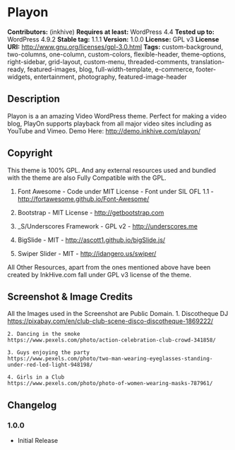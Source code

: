 # Playon

**Contributors:** (inkhive)
**Requires at least:** WordPress 4.4
**Tested up to:** WordPress 4.9.2
**Stable tag:** 1.1.1
**Version:** 1.0.0
**License:** GPL v3
**License URI:** http://www.gnu.org/licenses/gpl-3.0.html
**Tags:** custom-background, two-columns, one-column, custom-colors, flexible-header, theme-options, right-sidebar, grid-layout, custom-menu, threaded-comments, translation-ready, featured-images, blog, full-width-template, e-commerce, footer-widgets, entertainment, photography, featured-image-header

## Description

Playon is a an amazing Video WordPress theme. Perfect for making a video blog, PlayOn supports playback from all major video sites including as YouTube and Vimeo.
Demo Here: http://demo.inkhive.com/playon/

## Copyright


This theme is 100% GPL. And any external resources used and bundled with the theme are also Fully Compatible with the GPL.

1. Font Awesome
	        - Code under MIT License
	        - Font under SIL OFL 1.1
	        - http://fortawesome.github.io/Font-Awesome/

2. Bootstrap
    	    - MIT License
    	    - http://getbootstrap.com

3. _S/Underscores Framework
             - GPL v2
             - http://underscores.me
            
4. BigSlide
			- MIT
			- http://ascott1.github.io/bigSlide.js/
			
5. Swiper Slider
			- MIT
			- http://idangero.us/swiper/
			
		


All Other Resources, apart from the ones mentioned above have been created by InkHive.com fall under GPL v3 license of the theme.

## Screenshot & Image Credits

All the Images used in the Screenshot are Public Domain.
    1. Discotheque DJ
    https://pixabay.com/en/club-club-scene-disco-discotheque-1869222/
    
    2. Dancing in the smoke
    https://www.pexels.com/photo/action-celebration-club-crowd-341858/
    
    3. Guys enjoying the party
    https://www.pexels.com/photo/two-man-wearing-eyeglasses-standing-under-red-led-light-948198/
    
    4. Girls in a Club
    https://www.pexels.com/photo/photo-of-women-wearing-masks-787961/

## Changelog

### 1.0.0

* Initial Release
